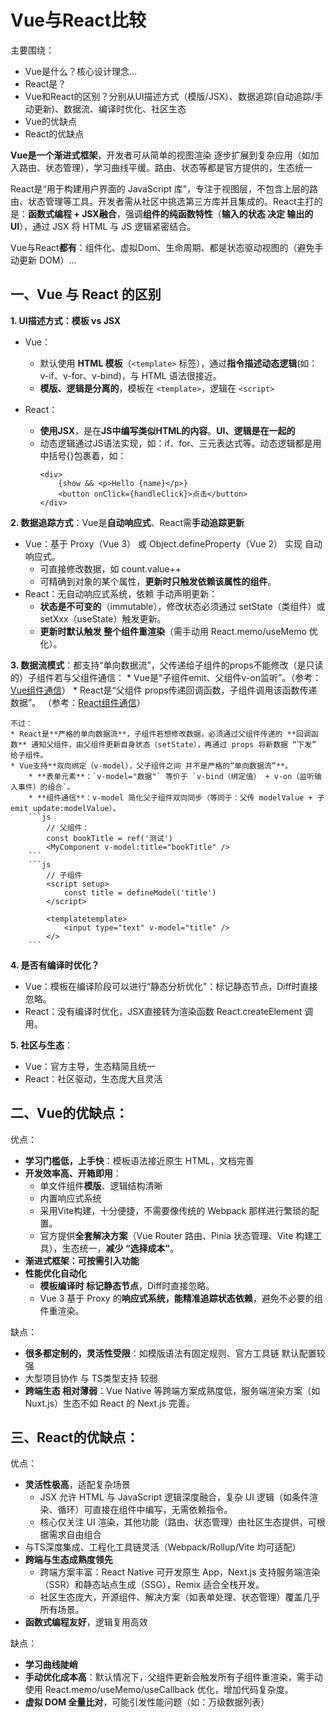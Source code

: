 # Vue与React比较
主要围绕：
* Vue是什么？核心设计理念...
* React是？
* Vue和React的区别？分别从UI描述方式（模版/JSX）、数据追踪(自动追踪/手动更新)、数据流、编译时优化、社区生态
* Vue的优缺点
* React的优缺点

**Vue是一个渐进式框架**，开发者可从简单的视图渲染 逐步扩展到复杂应用（如加入路由、状态管理），学习曲线平缓。路由、状态等都是官方提供的，生态统一

React是“用于构建用户界面的 JavaScript 库”，专注于视图层，不包含上层的路由、状态管理等工具。开发者需从社区中挑选第三方库并且集成的。React主打的是：**函数式编程 + JSX融合**，强调**组件的纯函数特性**（**输入的状态 决定 输出的UI**），通过 JSX 将 HTML 与 JS 逻辑紧密结合。

Vue与React**都有**：组件化、虚拟Dom、生命周期、都是状态驱动视图的（避免手动更新 DOM）...

## 一、Vue 与 React 的区别
**1. UI描述方式：模板 vs JSX**   
* Vue：
    * 默认使用 **HTML 模板**（`<template>` 标签），通过**指令描述动态逻辑**(如：v-if、v-for、v-bind)，与 HTML 语法很接近。
    * **模版、逻辑是分离的**，模板在 `<template>`，逻辑在 `<script>`

* React：
    * **使用JSX**，是在**JS中编写类似HTML的内容**。**UI、逻辑是在一起的**
    * 动态逻辑通过JS语法实现，如：if、for、三元表达式等。动态逻辑都是用中括号{}包裹着，如：
        ```
        <div>
            {show && <p>Hello {name}</p>}
            <button onClick={handleClick}>点击</button>
        </div>
        ```

**2. 数据追踪方式**：Vue是**自动响应式**、React需**手动追踪更新**
* Vue：基于 Proxy（Vue 3） 或 Object.defineProperty（Vue 2） 实现 自动响应式。
    * 可直接修改数据，如 count.value++
    * 可精确到对象的某个属性，**更新时只触发依赖该属性的组件**。
* React：无自动响应式系统，依赖 手动声明更新：
    * **状态是不可变的**（immutable），修改状态必须通过 setState（类组件）或 setXxx（useState）触发更新。
    * **更新时默认触发 整个组件重渲染**（需手动用 React.memo/useMemo 优化）。

**3. 数据流模式**：都支持“单向数据流”，父传递给子组件的props不能修改（是只读的）子组件若与父组件通信：
    * Vue是“子组件emit、父组件v-on监听”。（参考：[Vue组件通信](../Vue/1.1__组件通信与状态管理.md)）
    * React是“父组件 props传递回调函数，子组件调用该函数传递数据”。 （参考：[React组件通信](../__前端工程化/React/React组件通信_状态管理方式.md)）

    不过：
    * React是**严格的单向数据流**，子组件若想修改数据，必须通过父组件传递的 **回调函数** 通知父组件，由父组件更新自身状态（setState），再通过 props 将新数据 “下发” 给子组件。
    * Vue支持**双向绑定（v-model），父子组件之间 并不是严格的“单向数据流”**。
        * **表单元素**：`v-model="数据"` 等价于 `v-bind（绑定值） + v-on（监听输入事件）的组合`。
        * **组件通信**：v-model 简化父子组件双向同步（等同于：父传 modelValue + 子 emit update:modelValue）。
        ```js
            // 父组件：
            const bookTitle = ref('测试')
            <MyComponent v-model:title="bookTitle" />
        ```
        ```js
            // 子组件
            <script setup>
                const title = defineModel('title')
            </script>

            <templatetemplate>
                <input type="text" v-model="title" />
            </>
        ```
**4. 是否有编译时优化？**
* Vue：模板在编译阶段可以进行“静态分析优化”：标记静态节点，Diff时直接忽略。
* React：没有编译时优化，JSX直接转为渲染函数 React.createElement 调用。

**5. 社区与生态**：
* Vue：官方主导，生态精简且统一
* React：社区驱动，生态庞大且灵活

## 二、Vue的优缺点：
优点：
* **学习门槛低，上手快**：模板语法接近原生 HTML，文档完善
* **开发效率高、开箱即用**：
    * 单文件组件**模版**、逻辑结构清晰
    * 内置响应式系统
    * 采用Vite构建，十分便捷，不需要像传统的 Webpack 那样进行繁琐的配置。
    * 官方提供**全套解决方案**（Vue Router 路由、Pinia 状态管理、Vite 构建工具），生态统一，**减少 “选择成本”**。
* **渐进式框架：可按需引入功能**
* **性能优化自动化**
    * **模板编译时 标记静态节点**，Diff时直接忽略。
    * Vue 3 基于 Proxy 的**响应式系统，能精准追踪状态依赖**，避免不必要的组件重渲染。

缺点：
* **很多都定制的，灵活性受限**：如模版语法有固定规则、官方工具链 默认配置较强
* 大型项目协作 与 TS类型支持 较弱
* **跨端生态 相对薄弱**：Vue Native 等跨端方案成熟度低，服务端渲染方案（如 Nuxt.js）生态不如 React 的 Next.js 完善。

## 三、React的优缺点：
优点：
* **灵活性极高**，适配复杂场景
    * JSX 允许 HTML 与 JavaScript 逻辑深度融合，复杂 UI 逻辑（如条件渲染、循环）可直接在组件中编写，无需依赖指令。
    * 核心仅关注 UI 渲染，其他功能（路由、状态管理）由社区生态提供，可根据需求自由组合
* 与TS深度集成、工程化工具链灵活（Webpack/Rollup/Vite 均可适配）
* **跨端与生态成熟度领先**
    * 跨端方案丰富：React Native 可开发原生 App，Next.js 支持服务端渲染（SSR）和静态站点生成（SSG），Remix 适合全栈开发。
    * 社区生态庞大，开源组件、解决方案（如表单处理、状态管理）覆盖几乎所有场景。
* **函数式编程友好**，逻辑复用高效

缺点：
* **学习曲线陡峭**
* **手动优化成本高**：默认情况下，父组件更新会触发所有子组件重渲染，需手动使用 React.memo/useMemo/useCallback 优化，增加代码复杂度。
* **虚拟 DOM 全量比对**，可能引发性能问题（如：万级数据列表）
